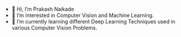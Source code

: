- 👋 Hi, I’m Prakash Naikade
- 👀 I’m interested in Computer Vision and Machine Learning.
- 🌱 I’m currently learning different Deep Learning Techniques used in various Computer Vision Problems.

<!---
prakashknaikade/prakashknaikade is a ✨ special ✨ repository because its `README.md` (this file) appears on your GitHub profile.
You can click the Preview link to take a look at your changes.
--->
